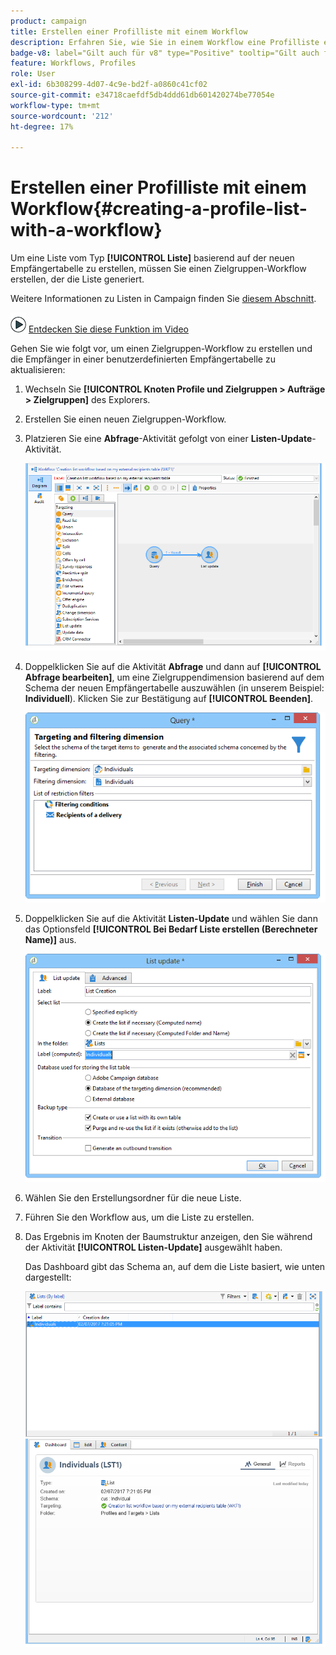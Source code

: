 ```yaml
---
product: campaign
title: Erstellen einer Profilliste mit einem Workflow
description: Erfahren Sie, wie Sie in einem Workflow eine Profilliste erstellen
badge-v8: label="Gilt auch für v8" type="Positive" tooltip="Gilt auch für Campaign v8"
feature: Workflows, Profiles
role: User
exl-id: 6b308299-4d07-4c9e-bd2f-a0860c41cf02
source-git-commit: e34718caefdf5db4ddd61db601420274be77054e
workflow-type: tm+mt
source-wordcount: '212'
ht-degree: 17%

---
```


# Erstellen einer Profilliste mit einem Workflow{#creating-a-profile-list-with-a-workflow}


Um eine Liste vom Typ **[!UICONTROL Liste]** basierend auf der neuen Empfängertabelle zu erstellen, müssen Sie einen Zielgruppen-Workflow erstellen, der die Liste generiert.

Weitere Informationen zu Listen in Campaign finden Sie [diesem Abschnitt](../../platform/using/creating-and-managing-lists.md#about-lists-in-adobe-campaign).

![](assets/do-not-localize/how-to-video.png) [Entdecken Sie diese Funktion im Video](../../platform/using/creating-and-managing-lists.md#create-list-in-a-wf-video)

Gehen Sie wie folgt vor, um einen Zielgruppen-Workflow zu erstellen und die Empfänger in einer benutzerdefinierten Empfängertabelle zu aktualisieren:

1. Wechseln Sie **[!UICONTROL Knoten Profile und Zielgruppen > Aufträge > Zielgruppen]** des Explorers.
1. Erstellen Sie einen neuen Zielgruppen-Workflow.
1. Platzieren Sie eine **Abfrage**-Aktivität gefolgt von einer **Listen-Update**-Aktivität.

   ![](assets/mapping_create_list_workflow01.png)

1. Doppelklicken Sie auf die Aktivität **Abfrage** und dann auf **[!UICONTROL Abfrage bearbeiten]**, um eine Zielgruppendimension basierend auf dem Schema der neuen Empfängertabelle auszuwählen (in unserem Beispiel: **Individuell**). Klicken Sie zur Bestätigung auf **[!UICONTROL Beenden]**.

   ![](assets/mapping_create_list_workflow03.png)

1. Doppelklicken Sie auf die Aktivität **Listen-Update** und wählen Sie dann das Optionsfeld **[!UICONTROL Bei Bedarf Liste erstellen (Berechneter Name)]** aus.

   ![](assets/mapping_create_list_workflow02.png)

1. Wählen Sie den Erstellungsordner für die neue Liste.
1. Führen Sie den Workflow aus, um die Liste zu erstellen.
1. Das Ergebnis im Knoten der Baumstruktur anzeigen, den Sie während der Aktivität **[!UICONTROL Listen-Update]** ausgewählt haben.

   Das Dashboard gibt das Schema an, auf dem die Liste basiert, wie unten dargestellt:

   ![](assets/mapping_list_view.png)
